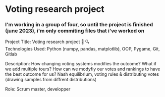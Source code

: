 # Voting research project

### I'm working in a group of four, so until the project is finished (june 2023), i'm only commiting files that i've worked on 

Project Title: Voting research project :busts_in_silhouette: :mag: \
Technologies Used: Python (numpy, pandas, matplotlib), OOP, Pygame, Git, Gitlab

Description: How changing voting systems modifies the outcome? What if we add multiple tours? How can we modyfiy our votes and rankings to have the best outcome for us? 
Nash equilibrium, voting rules & distributing votes (drawing samples from diffrent distributions)

Role: Scrum master, developper
